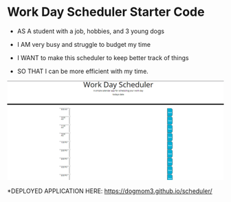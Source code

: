 # Work Day Scheduler Starter Code

* AS A student with a job, hobbies, and 3 young dogs

* I AM very busy and struggle to budget my time

* I WANT to make this scheduler to keep better track of things

* SO THAT I can be more efficient with my time.

![alt text](https://github.com/dogmom3/scheduler/blob/main/images/scheduler.png)


*DEPLOYED APPLICATION HERE:
 https://dogmom3.github.io/scheduler/
